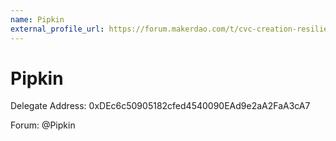 ```yaml
---
name: Pipkin
external_profile_url: https://forum.makerdao.com/t/cvc-creation-resiliency-cvc/20353
---
```


# Pipkin
Delegate Address: 0xDEc6c50905182cfed4540090EAd9e2aA2FaA3cA7  

Forum: @Pipkin
